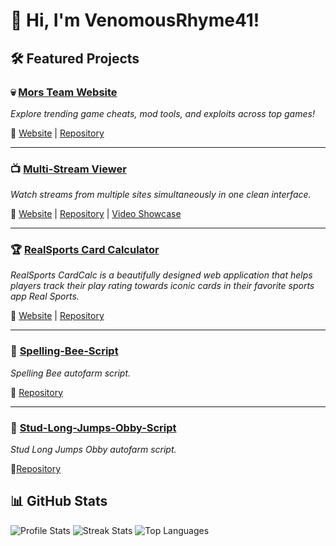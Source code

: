 # 👋 Hi, I'm VenomousRhyme41!

## 🛠️ Featured Projects

### 💀 [Mors Team Website](https://github.com/VenomousRhyme41/Mors-Team-Website)
_Explore trending game cheats, mod tools, and exploits across top games!_

🔗 [Website](https://morsteam.lol) | [Repository](https://github.com/VenomousRhyme41/Mors-Team-Website)

----

### 📺 [Multi-Stream Viewer](https://github.com/VenomousRhyme41/Multi-Stream-Viewer)
_Watch streams from multiple sites simultaneously in one clean interface._

🔗 [Website](https://venomousrhyme41.github.io/Multi-Stream-Viewer/) | [Repository](https://github.com/VenomousRhyme41/Multi-Stream-Viewer) | [Video Showcase](https://youtu.be/kNeU4c3-77c?si=lDe_G_5c3ryOVDGL)

----

### 🏆 [RealSports Card Calculator](https://github.com/VenomousRhyme41/RealSports-CardCalc)
_RealSports CardCalc is a beautifully designed web application that helps players track their play rating towards iconic cards in their favorite sports app Real Sports._

🔗 [Website](https://venomousrhyme41.github.io/RealSports-CardCalc/) | [Repository](https://github.com/VenomousRhyme41/RealSports-CardCalc)

----

### 🐝 [Spelling-Bee-Script](https://github.com/VenomousRhyme41/Spelling-Bee-Script)
_Spelling Bee autofarm script._

🔗 [Repository](https://github.com/VenomousRhyme41/Spelling-Bee-Script)

----
### 🏃 [Stud-Long-Jumps-Obby-Script](https://github.com/VenomousRhyme41/Stud-Long-Jumps-Obby-Script)
_Stud Long Jumps Obby autofarm script._

🔗[Repository](https://github.com/VenomousRhyme41/Stud-Long-Jumps-Obby-Script)

## 📊 GitHub Stats
  
![Profile Stats](https://github-readme-stats.vercel.app/api?username=VenomousRhyme41&show_icons=true&theme=dark&hide_border=true&count_private=true&include_all_commits=true)  ![Streak Stats](https://streak-stats.demolab.com?user=VenomousRhyme41&theme=dark&hide_border=true)  ![Top Languages](https://github-readme-stats.vercel.app/api/top-langs/?username=VenomousRhyme41&layout=compact&theme=dark&hide_border=true)

